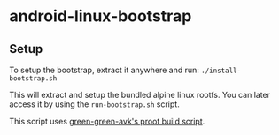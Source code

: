 # android-linux-bootstrap


## Setup

To setup the bootstrap, extract it anywhere  and run:
`./install-bootstrap.sh`

This will extract and setup the bundled alpine linux rootfs. You can later access it by using the `run-bootstrap.sh` script.

This script uses [green-green-avk's proot build script](https://github.com/green-green-avk/build-proot-android).
